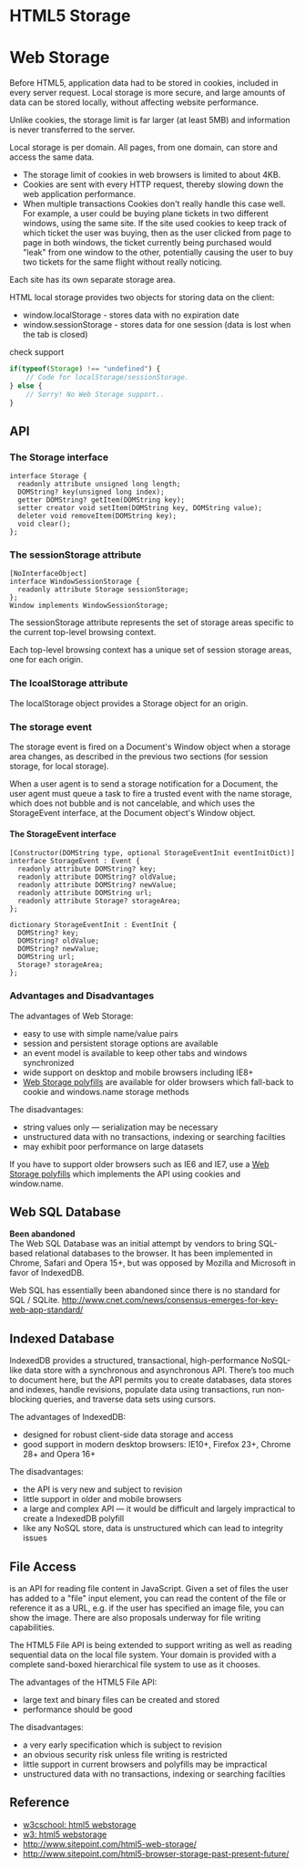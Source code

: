 # HTML5 Storage


# Web Storage

Before HTML5, application data had to be stored in cookies, included in every server request. Local storage is more secure, and large amounts of data can be stored locally, without affecting website performance.


Unlike cookies, the storage limit is far larger (at least 5MB) and information is never transferred to the server.

Local storage is per domain. All pages, from one domain, can store and access the same data.



* The storage limit of cookies in web browsers is limited to about 4KB.
* Cookies are sent with every HTTP request, thereby slowing down the web application performance.
* When multiple transactions
Cookies don't really handle this case well. For example, a user could be buying plane tickets in two different windows, using the same site.
If the site used cookies to keep track of which ticket the user was buying, then as the user clicked from page to page in both windows, the ticket currently being purchased would "leak" from one window to the other, potentially causing the user to buy two tickets for the same flight without really noticing.

Each site has its own separate storage area.

HTML local storage provides two objects for storing data on the client:

* window.localStorage - stores data with no expiration date
* window.sessionStorage - stores data for one session (data is lost when the tab is closed)

check support
```js
if(typeof(Storage) !== "undefined") {
    // Code for localStorage/sessionStorage.
} else {
    // Sorry! No Web Storage support..
}
```

## API
### The Storage interface
```
interface Storage {
  readonly attribute unsigned long length;
  DOMString? key(unsigned long index);
  getter DOMString? getItem(DOMString key);
  setter creator void setItem(DOMString key, DOMString value);
  deleter void removeItem(DOMString key);
  void clear();
};
```
### The sessionStorage attribute
```
[NoInterfaceObject]
interface WindowSessionStorage {
  readonly attribute Storage sessionStorage;
};
Window implements WindowSessionStorage;
```
The sessionStorage attribute represents the set of storage areas specific to the current top-level browsing context.

Each top-level browsing context has a unique set of session storage areas, one for each origin.

### The lcoalStorage attribute  
The localStorage object provides a Storage object for an origin.


### The storage event
The storage event is fired on a Document's Window object when a storage area changes, as described in the previous two sections (for session storage, for local storage).

When a user agent is to send a storage notification for a Document, the user agent must queue a task to fire a trusted event with the name storage, which does not bubble and is not cancelable, and which uses the StorageEvent interface, at the Document object's Window object.

#### The StorageEvent interface
```
[Constructor(DOMString type, optional StorageEventInit eventInitDict)]
interface StorageEvent : Event {
  readonly attribute DOMString? key;
  readonly attribute DOMString? oldValue;
  readonly attribute DOMString? newValue;
  readonly attribute DOMString url;
  readonly attribute Storage? storageArea;
};

dictionary StorageEventInit : EventInit {
  DOMString? key;
  DOMString? oldValue;
  DOMString? newValue;
  DOMString url;
  Storage? storageArea;
};
```


### Advantages and Disadvantages

The advantages of Web Storage:
* easy to use with simple name/value pairs
* session and persistent storage options are available
* an event model is available to keep other tabs and windows synchronized
* wide support on desktop and mobile browsers including IE8+
* [Web Storage polyfills](https://github.com/Modernizr/Modernizr/wiki/HTML5-Cross-Browser-Polyfills#web-storage-localstorage-and-sessionstorage) are available for older browsers which fall-back to cookie and windows.name storage methods


The disadvantages:
* string values only — serialization may be necessary
* unstructured data with no transactions, indexing or searching facilties
* may exhibit poor performance on large datasets


If you have to support older browsers such as IE6 and IE7, use a [Web Storage polyfills](https://github.com/Modernizr/Modernizr/wiki/HTML5-Cross-Browser-Polyfills#web-storage-localstorage-and-sessionstorage) which implements the API using cookies and window.name.

## Web SQL Database
**Been abandoned**  
The Web SQL Database was an initial attempt by vendors to bring SQL-based relational databases to the browser. It has been implemented in Chrome, Safari and Opera 15+, but was opposed by Mozilla and Microsoft in favor of IndexedDB.

Web SQL has essentially been abandoned since there is no standard for SQL / SQLite.
http://www.cnet.com/news/consensus-emerges-for-key-web-app-standard/



## Indexed Database

IndexedDB provides a structured, transactional, high-performance NoSQL-like data store with a synchronous and asynchronous API. There’s too much to document here, but the API permits you to create databases, data stores and indexes, handle revisions, populate data using transactions, run non-blocking queries, and traverse data sets using cursors.

The advantages of IndexedDB:
* designed for robust client-side data storage and access
* good support in modern desktop browsers: IE10+, Firefox 23+, Chrome 28+ and Opera 16+


The disadvantages:
*  the API is very new and subject to revision
* little support in older and mobile browsers
* a large and complex API — it would be difficult and largely impractical to create a IndexedDB polyfill
* like any NoSQL store, data is unstructured which can lead to integrity issues


## File Access
is an API for reading file content in JavaScript. Given a set of files the user has added to a "file" input element, you can read the content of the file or reference it as a URL, e.g. if the user has specified an image file, you can show the image. There are also proposals underway for file writing capabilities.

The HTML5 File API is being extended to support writing as well as reading sequential data on the local file system. Your domain is provided with a complete sand-boxed hierarchical file system to use as it chooses.


The advantages of the HTML5 File API:
* large text and binary files can be created and stored
* performance should be good

The disadvantages:
* a very early specification which is subject to revision
* an obvious security risk unless file writing is restricted
* little support in current browsers and polyfills may be impractical
* unstructured data with no transactions, indexing or searching facilties



## Reference
* [w3cschool: html5 webstorage](http://www.w3schools.com/html/html5_webstorage.asp)
* [w3: html5 webstorage](http://dev.w3.org/html5/webstorage/)
* http://www.sitepoint.com/html5-web-storage/
* http://www.sitepoint.com/html5-browser-storage-past-present-future/
